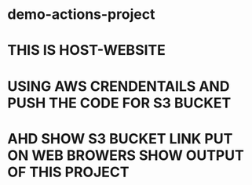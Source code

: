 # demo-actions-project
# THIS IS HOST-WEBSITE
# USING AWS CRENDENTAILS AND PUSH THE CODE FOR S3 BUCKET 
# AHD SHOW S3 BUCKET LINK PUT ON WEB BROWERS SHOW OUTPUT OF THIS PROJECT
